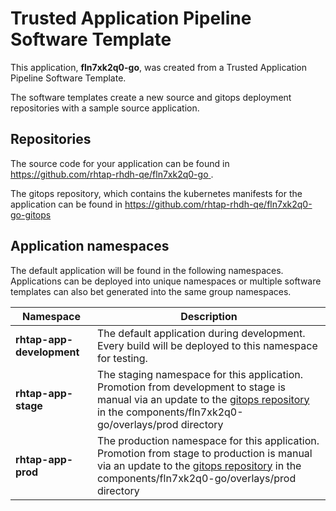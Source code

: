 # Trusted Application Pipeline Software Template

This application, **fln7xk2q0-go**, was created from a Trusted Application Pipeline Software Template.

The software templates create a new source and gitops deployment repositories with a sample source application. 

## Repositories

The source code for your application can be found in [https://github.com/rhtap-rhdh-qe/fln7xk2q0-go ](https://github.com/rhtap-rhdh-qe/fln7xk2q0-go ).
 
The gitops repository, which contains the kubernetes manifests for the application can be found in 
[https://github.com/rhtap-rhdh-qe/fln7xk2q0-go-gitops ](https://github.com/rhtap-rhdh-qe/fln7xk2q0-go-gitops ) 

## Application namespaces 

The default application will be found in the following namespaces. Applications can be deployed into unique namespaces or multiple software templates can also bet generated into the same group namespaces.  

|  Namespace   |  Description   |  
| -------- | -------- |   
| **rhtap-app-development** | The default application during development. Every build will be deployed to this namespace for testing. | 
| **rhtap-app-stage** | The staging namespace for this application. Promotion from development to stage is manual via an update to the [gitops repository](https://github.com/rhtap-rhdh-qe/fln7xk2q0-go-gitops ) in the components/fln7xk2q0-go/overlays/prod directory |  
| **rhtap-app-prod** | The production namespace for this application. Promotion from stage to production is manual via an update to the [gitops repository](https://github.com/rhtap-rhdh-qe/fln7xk2q0-go-gitops ) in the components/fln7xk2q0-go/overlays/prod directory | 